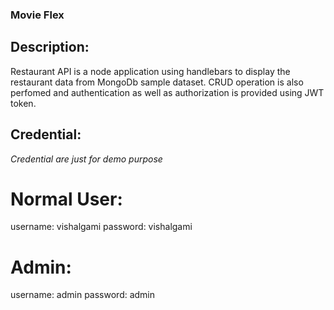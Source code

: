 ### Movie Flex

## Description: 

Restaurant API is a node application using handlebars to display the restaurant data from MongoDb sample dataset. CRUD operation is also perfomed and authentication as well as authorization is provided using JWT token.

## Credential:

*Credential are just for demo purpose*

# Normal User:

username: vishalgami
password: vishalgami

# Admin:

username: admin
password: admin